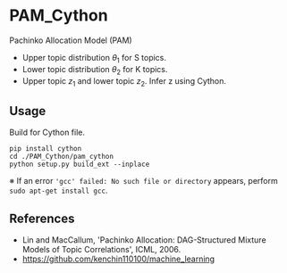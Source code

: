 # PAM_Cython
Pachinko Allocation Model (PAM)
- Upper topic distribution $θ_1$ for S topics.
- Lower topic distribution $θ_2$ for K topics.
- Upper topic $z_1$ and lower topic $z_2$. Infer z using Cython.

## Usage
Build for Cython file.
```
pip install cython
cd ./PAM_Cython/pam_cython
python setup.py build_ext --inplace
```
※ If an error ```'gcc' failed: No such file or directory``` appears, perform  ```sudo apt-get install gcc```.

## References
- Lin and MacCallum, 'Pachinko Allocation: DAG-Structured Mixture Models of Topic Correlations', ICML, 2006.
- https://github.com/kenchin110100/machine_learning
